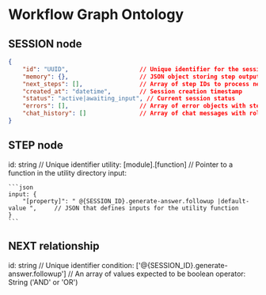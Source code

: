 # Workflow Graph Ontology
## SESSION node
```json
{
    "id": "UUID",                    // Unique identifier for the session
    "memory": {},                    // JSON object storing step outputs indexed by step_id
    "next_steps": [],                // Array of step IDs to process next
    "created_at": "datetime",        // Session creation timestamp
    "status": "active|awaiting_input", // Current session status
    "errors": [],                    // Array of error objects with step_id, cycle, error, and timestamp
    "chat_history": []               // Array of chat messages with role and content
}
```

## STEP node
id: string                         // Unique identifier
utility: [module].[function]       // Pointer to a function in the utility directory
input: 

    ```json
    input: {
        "[property]": " @{SESSION_ID}.generate-answer.followup |default-value ",     // JSON that defines inputs for the utility function
    }
    ```

## NEXT relationship
id: string                         // Unique identifier
condition: ['@{SESSION_ID}.generate-answer.followup'] // An array of values expected to be boolean
operator: String ('AND' or 'OR')


